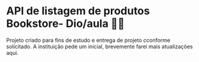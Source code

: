 # API de listagem de produtos Bookstore- Dio/aula :man_student:
 
 Projeto criado para fins de estudo e entrega de projeto cconforme solicitado.
 A instituição pede um inicial, brevemente farei mais atualizações aqui.
